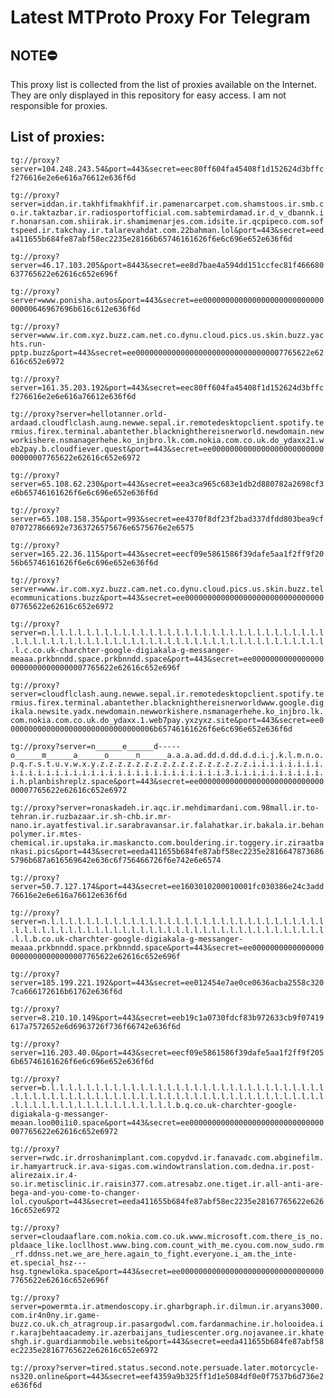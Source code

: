 # Latest MTProto Proxy For Telegram

## NOTE⛔

This proxy list is collected from the list of proxies available on the Internet. They are only displayed in this repository for easy access. I am not responsible for proxies.

## List of proxies:

`tg://proxy?server=104.248.243.54&port=443&secret=eec80ff604fa45408f1d152624d3bffcf276616e2e6e616a76612e636f6d`

`tg://proxy?server=iddan.ir.takhfifmakhfif.ir.pamenarcarpet.com.shamstoos.ir.smb.co.ir.taktazbar.ir.radiosportofficial.com.sabtemirdamad.ir.d_v_dbannk.ir.honarsan.com.shiirak.ir.shamimenarjes.com.idsite.ir.qcpipeco.com.softspeed.ir.takchay.ir.talarevahdat.com.22bahman.lol&port=443&secret=eeda411655b684fe87abf58ec2235e28166b65746161626f6e6c696e652e636f6d`

`tg://proxy?server=46.17.103.205&port=8443&secret=ee8d7bae4a594dd151ccfec81f466680637765622e62616c652e696f`

`tg://proxy?server=www.ponisha.autos&port=443&secret=ee00000000000000000000000000000000646967696b616c612e636f6d`

`tg://proxy?server=www.ir.com.xyz.buzz.cam.net.co.dynu.cloud.pics.us.skin.buzz.yachts.run-pptp.buzz&port=443&secret=ee000000000000000000000000000000007765622e62616c652e6972`

`tg://proxy?server=161.35.203.192&port=443&secret=eec80ff604fa45408f1d152624d3bffcf276616e2e6e616a76612e636f6d`

`tg://proxy?server=hellotanner.orld-ardaad.cloudflclash.aung.newwe.sepal.ir.remotedesktopclient.spotify.termius.firex.terminal.abantether.blacknighthereisnerworld.newdomain.newworkishere.nsmanagerhehe.ko_injbro.lk.com.nokia.com.co.uk.do_ydaxx21.web2pay.b.cloudfiever.quest&port=443&secret=ee000000000000000000000000000000007765622e62616c652e6972`

`tg://proxy?server=65.108.62.230&port=443&secret=eea3ca965c683e1db2d880782a2698cf3e6b65746161626f6e6c696e652e636f6d`

`tg://proxy?server=65.108.158.35&port=993&secret=ee4370f8df23f2bad337dfdd803bea9cf070727866692e7363726575676e6575676e2e6575`

`tg://proxy?server=165.22.36.115&port=443&secret=eecf09e5861586f39dafe5aa1f2ff9f2056b65746161626f6e6c696e652e636f6d`

`tg://proxy?server=www.ir.com.xyz.buzz.cam.net.co.dynu.cloud.pics.us.skin.buzz.telecommunications.buzz&port=443&secret=ee000000000000000000000000000000007765622e62616c652e6972`

`tg://proxy?server=n.l.l.l.l.l.l.l.l.l.l.l.l.l.l.l.l.l.l.l.l.l.l.l.l.l.l.l.l.l.l.l.l.l.l.l.l.l.l.l.l.l.l.l.l.l.l.l.l.l.l.l.l.l.l.l.l.l.l.l.l.l.l.l.l.l.l.l.c.co.uk-charchter-google-digiakala-g-messanger-meaaa.prkbnndd.space.prkbnndd.space&port=443&secret=ee000000000000000000000000000000007765622e62616c652e696f`

`tg://proxy?server=cloudflclash.aung.newwe.sepal.ir.remotedesktopclient.spotify.termius.firex.terminal.abantether.blacknighthereisnerworldwww.google.digikala.newsite.yadx.newdomain.newworkishere.nsmanagerhehe.ko_injbro.lk.com.nokia.com.co.uk.do_ydaxx.1.web7pay.yxzyxz.site&port=443&secret=ee000000000000000000000000000000006b65746161626f6e6c696e652e636f6d`

`tg://proxy?server=n______e______d-----o______m______a______o______n______a.a.a.ad.dd.d.dd.d.d.i.j.k.l.m.n.o.p.q.r.s.t.u.v.w.x.y.z.z.z.z.z.z.z.z.z.z.z.z.z.z.z.z.z.i.i.i.i.i.i.i.i.i.i.i.i.i.i.i.i.i.i.i.i.i.i.i.i.i.i.i.i.i.i.i.i.3.i.i.i.i.i.i.i.i.i.i.i.h.planbishreplz.space&port=443&secret=ee000000000000000000000000000000007765622e62616c652e6972`

`tg://proxy?server=ronaskadeh.ir.aqc.ir.mehdimardani.com.98mall.ir.to-tehran.ir.ruzbazaar.ir.sh-chb.ir.mr-nano.ir.ayatfestival.ir.sarabravansar.ir.falahatkar.ir.bakala.ir.behanpolymer.ir.mtes-chemical.ir.upstaka.ir.maskancto.com.bouldering.ir.toggery.ir.ziraatbankasi.pics&port=443&secret=eeda411655b684fe87abf58ec2235e28166478736865796b687a616569642e636c6f756466726f6e742e6e6574`

`tg://proxy?server=50.7.127.174&port=443&secret=ee1603010200010001fc030386e24c3add76616e2e6e616a76612e636f6d`

`tg://proxy?server=n.l.l.l.l.l.l.l.l.l.l.l.l.l.l.l.l.l.l.l.l.l.l.l.l.l.l.l.l.l.l.l.l.l.l.l.l.l.l.l.l.l.l.l.l.l.l.l.l.l.l.l.l.l.l.l.l.l.l.l.l.l.l.l.l.l.l.l.l.b.co.uk-charchter-google-digiakala-g-messanger-meaaa.prkbnndd.space.prkbnndd.space&port=443&secret=ee000000000000000000000000000000007765622e62616c652e696f`

`tg://proxy?server=185.199.221.192&port=443&secret=ee012454e7ae0ce0636acba2558c3207ca666172616b61762e636f6d`

`tg://proxy?server=8.210.10.149&port=443&secret=eeb19c1a0730fdcf83b972633cb9f07419617a7572652e6d6963726f736f66742e636f6d`

`tg://proxy?server=116.203.40.0&port=443&secret=eecf09e5861586f39dafe5aa1f2ff9f2056b65746161626f6e6c696e652e636f6d`

`tg://proxy?server=b.l.l.l.l.l.l.l.l.l.l.l.l.l.l.l.l.l.l.l.l.l.l.l.l.l.l.l.l.l.l.l.l.l.l.l.l.l.l.l.l.l.l.l.l.l.l.l.l.l.l.l.l.l.l.l.l.l.l.l.l.l.l.l.l.l.l.l.l.l.l.l.l.l.l.l.l.l.l.l.l.l.l.l.l.b.q.co.uk-charchter-google-digiakala-g-messanger-meaan.loo00i1i0.space&port=443&secret=ee000000000000000000000000000000007765622e62616c652e6972`

`tg://proxy?server=rwdc.ir.drroshanimplant.com.copydvd.ir.fanavadc.com.abginefilm.ir.hamyartruck.ir.ava-sigas.com.windowtranslation.com.dedna.ir.post-alirezaix.ir.4-so.ir.metisclinic.ir.raisin377.com.atresabz.one.tiget.ir.all-anti-are-bega-and-you-come-to-changer-lol.cyou&port=443&secret=eeda411655b684fe87abf58ec2235e28167765622e62616c652e6972`

`tg://proxy?server=cloudaaflare.com.nokia.com.co.uk.www.microsoft.com.there_is_no.pldaace_like.locllhost.www.bing.com.count_with_me.cyou.com.now_sudo.rm_rf.ddnss.net.we_are_here.again_to_fight.everyone.i_am.the_inte-et.special_hsz---hsg.tgnewloka.space&port=443&secret=ee000000000000000000000000000000007765622e62616c652e696f`

`tg://proxy?server=powermta.ir.atmendoscopy.ir.gharbgraph.ir.dilmun.ir.aryans3000.com.ir4n0ny.ir.game-buzz.co.uk.ch_atragroup.ir.pasargodwl.com.fardanmachine.ir.holooidea.ir.karajbehtaacademy.ir.azerbaijans_tudiescenter.org.nojavanee.ir.khateshgh.ir.guardianmobile.website&port=443&secret=eeda411655b684fe87abf58ec2235e28167765622e62616c652e6972`

`tg://proxy?server=tired.status.second.note.persuade.later.motorcycle-ns320.online&port=443&secret=eef4359a9b325ff1d1e5084df0e0f7537b6d736e2e636f6d`

